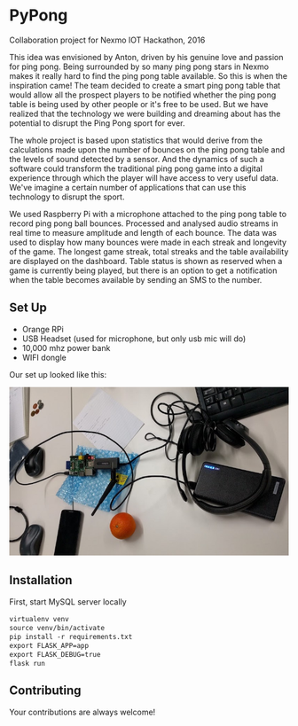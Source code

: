 # PyPong
Collaboration project for Nexmo IOT Hackathon, 2016

This idea was envisioned by Anton, driven by his genuine love and passion for ping pong. Being surrounded by so many ping pong stars in Nexmo makes it really hard to find the ping pong table available.
So this is when the inspiration came! The team decided to create a smart ping pong table that would allow all the prospect players to be notified whether the ping pong table is being used by other people or it's free to be used. But we have realized that the technology we were building and dreaming about has the potential to disrupt the Ping Pong sport for ever.

The whole project is based upon statistics that would derive from the calculations made upon the number of bounces on the ping pong table and the levels of sound detected by a sensor. And the dynamics of such a software could transform the traditional ping pong game into a digital experience through which the player will have access to very useful data. We've imagine a certain number of applications that can use this technology to disrupt the sport.

We used Raspberry Pi with a microphone attached to the ping pong table to record ping pong ball bounces. Processed and analysed audio streams in real time to measure amplitude and length of each bounce. The data was used to display how many bounces were made in each streak and longevity of the game. The longest game streak, total streaks and the table availability are displayed on the dashboard. Table status is shown as reserved when a game is currently being played, but there is an option to get a notification when the table becomes available by sending an SMS to the number.

## Set Up
* Orange RPi
* USB Headset (used for microphone, but only usb mic will do)
* 10,000 mhz power bank
* WIFI dongle

Our set up looked like this:

![devices](assets/devices.jpg)


## Installation
First, start MySQL server locally
```
virtualenv venv
source venv/bin/activate
pip install -r requirements.txt
export FLASK_APP=app
export FLASK_DEBUG=true
flask run
```

## Contributing
Your contributions are always welcome!
